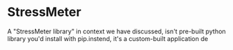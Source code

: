 # StressMeter
A "StressMeter library" in context we have discussed, isn't pre-built python library you'd install with pip.instend, it's a custom-built application de

